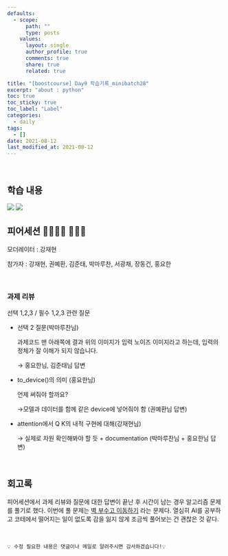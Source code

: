 ```yaml
---
defaults:
  - scope:
      path: ""
      type: posts
    values:
      layout: single
      author_profile: true
      comments: true
      share: true
      related: true

title: "[boostcourse] Day9 학습기록_minibatch28"
excerpt: "about : python"
toc: true
toc_sticky: true
toc_label: "Label"
categories:
  - daily
tags:
  - []
date: 2021-08-12
last_modified_at: 2021-08-12
---
```

<br>

## 학습 내용

<a href="https://hongsusoo.github.io/ai/transformerintro"><img src="https://img.shields.io/badge/-transformer-red"/></a> <a href="https://hongsusoo.github.io/ai/rnnmodel"><img src="https://img.shields.io/badge/-RNN Model-red"/></a>

## 피어세션 👨‍👨‍👦‍👦 👨‍👨‍👦


모더레이터 : 강재현

참가자 : 강재현, 권예환, 김준태, 박마루찬, 서광채, 장동건, 홍요한

<br>

### 과제 리뷰

선택 1,2,3 / 필수 1,2,3 관련 질문

- 선택 2 질문(박마루찬님)

    과제코드 맨 아래쪽에 결과 위의 이미지가 입력 노이즈 이미지라고 하는데, 입력의 정체가 잘 이해가 되지 않습니다.

    → 홍요한님, 김준태님 답변

- to_device()의 의미 (홍요한님)

    언제 써줘야 할까요?

    →모델과 데이터를 함께 같은 device에 넣어줘야 함 (권예환님 답변)

- attention에서 Q K의 내적 구현에 대해(강재현님)

    → 실제로 차원 확인해봐야 할 듯 + documentation (박마루찬님 + 홍요한님 답변)

<br>

## 회고록

피어세션에서 과제 리뷰와 질문에 대한 답변이 끝난 후 시간이 남는 경우 알고리즘 문제를 풀기로 했다. 이번에 풀 문제는 [벽 부수고 이동하기](https://www.acmicpc.net/problem/2206) 라는 문제다. 열심히 AI를 공부하고 코테에서 떨어지는 일이 없도록 감을 잃지 않게 조금씩 풀어보는 건 괜찮은 것 같다. 


<br>

```
💡 수정 필요한 내용은 댓글이나 메일로 알려주시면 감사하겠습니다!💡 
```
